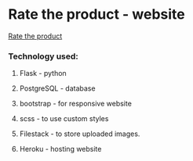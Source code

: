 # Rate the product - website

[Rate the product](https://rate-the-product.herokuapp.com/)

### Technology used:

1. Flask - python

2. PostgreSQL - database

3. bootstrap - for responsive website 

4. scss - to use custom styles 

5. Filestack - to store uploaded images. 

6. Heroku - hosting website 
